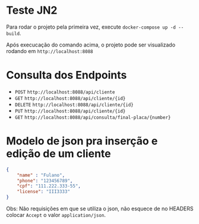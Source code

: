 # Teste JN2  
  
Para rodar o projeto pela primeira vez, execute `docker-compose up -d --build`.  

Após execucação do comando acima, o projeto pode ser visualizado rodando em `http://localhost:8088`  

# Consulta dos Endpoints  
  
- `POST` `http://localhost:8088/api/cliente`
- `GET` `http://localhost:8088/api/cliente/{id}`
- `DELETE` `http://localhost:8088/api/cliente/{id}`
- `PUT` `http://localhost:8088/api/cliente/{id}`
- `GET` `http://localhost:8088/api/consulta/final-placa/{number}`

# Modelo de json pra inserção e edição de um cliente

```json
{
    "name" : "Fulano",
    "phone": "123456789",
    "cpf": "111.222.333-55",
    "license": "III3333"
}
```

Obs: Não requisições em que se utiliza o json, não esquece de no HEADERS colocar `Accept` o valor `application/json`.